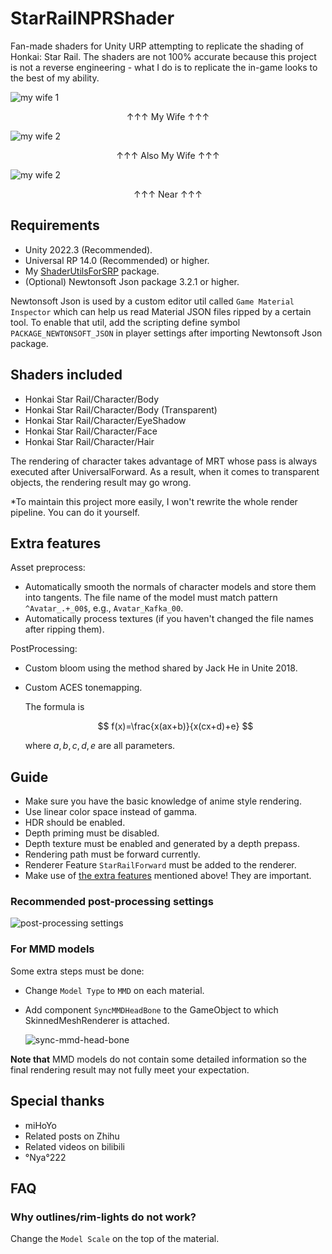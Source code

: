 # StarRailNPRShader

Fan-made shaders for Unity URP attempting to replicate the shading of Honkai: Star Rail. The shaders are not 100% accurate because this project is not a reverse engineering - what I do is to replicate the in-game looks to the best of my ability.

![my wife 1](/Screenshots/silwolf.png)

<p align="center">↑↑↑ My Wife ↑↑↑</p>

![my wife 2](/Screenshots/fuxuan.png)

<p align="center">↑↑↑ Also My Wife ↑↑↑</p>

![my wife 2](/Screenshots/fuxuan_near.png)

<p align="center">↑↑↑ Near ↑↑↑</p>

## Requirements

- Unity 2022.3 (Recommended).
- Universal RP 14.0 (Recommended) or higher.
- My [ShaderUtilsForSRP](https://github.com/stalomeow/ShaderUtilsForSRP) package.
- (Optional) Newtonsoft Json package 3.2.1 or higher.

Newtonsoft Json is used by a custom editor util called `Game Material Inspector` which can help us read Material JSON files ripped by a certain tool. To enable that util, add the scripting define symbol `PACKAGE_NEWTONSOFT_JSON` in player settings after importing Newtonsoft Json package.

## Shaders included

- Honkai Star Rail/Character/Body
- Honkai Star Rail/Character/Body (Transparent)
- Honkai Star Rail/Character/EyeShadow
- Honkai Star Rail/Character/Face
- Honkai Star Rail/Character/Hair

The rendering of character takes advantage of MRT whose pass is always executed after UniversalForward. As a result, when it comes to transparent objects, the rendering result may go wrong. 

*To maintain this project more easily, I won't rewrite the whole render pipeline. You can do it yourself.

## Extra features

Asset preprocess:

- Automatically smooth the normals of character models and store them into tangents. The file name of the model must match pattern `^Avatar_.+_00$`, e.g., `Avatar_Kafka_00`.
- Automatically process textures (if you haven't changed the file names after ripping them).

PostProcessing:

- Custom bloom using the method shared by Jack He in Unite 2018.
- Custom ACES tonemapping.

    The formula is

    $$
    f(x)=\frac{x(ax+b)}{x(cx+d)+e}
    $$

    where $a,b,c,d,e$ are all parameters.

## Guide

- Make sure you have the basic knowledge of anime style rendering.
- Use linear color space instead of gamma.
- HDR should be enabled.
- Depth priming must be disabled.
- Depth texture must be enabled and generated by a depth prepass.
- Rendering path must be forward currently.
- Renderer Feature `StarRailForward` must be added to the renderer.
- Make use of [the extra features](#extra-features) mentioned above! They are important.

### Recommended post-processing settings

![post-processing settings](/Screenshots/_postprocessing.png)

### For MMD models

Some extra steps must be done:

- Change `Model Type` to `MMD` on each material.
- Add component `SyncMMDHeadBone` to the GameObject to which SkinnedMeshRenderer is attached.

    ![sync-mmd-head-bone](/Screenshots/_sync_mmd_head_bone.png)

**Note that** MMD models do not contain some detailed information so the final rendering result may not fully meet your expectation.

## Special thanks

- miHoYo
- Related posts on Zhihu
- Related videos on bilibili
- °Nya°222

## FAQ

### Why outlines/rim-lights do not work?

Change the `Model Scale` on the top of the material.